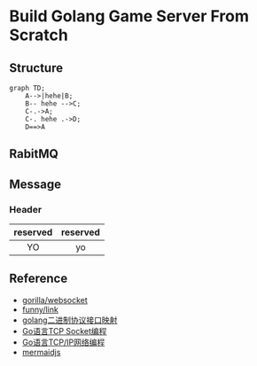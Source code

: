 # Build Golang Game Server From Scratch

## Structure
```mermaid
graph TD;
    A-->|hehe|B;
    B-- hehe -->C;
    C-.->A;
    C-. hehe .->D;
    D==>A
```

## RabitMQ

## Message

### Header
| reserved | reserved |
| :--------: | :--------: |
|     YO     |     yo      |

## Reference
* [gorilla/websocket](https://github.com/gorilla/websocket)
* [funny/link](https://github.com/funny/link)
* [golang二进制协议接口映射](https://segmentfault.com/a/1190000008471015)
* [Go语言TCP Socket编程](https://tonybai.com/2015/11/17/tcp-programming-in-golang/)
* [Go语言TCP/IP网络编程](https://segmentfault.com/a/1190000014733620)
* [mermaidjs](https://mermaidjs.github.io/)